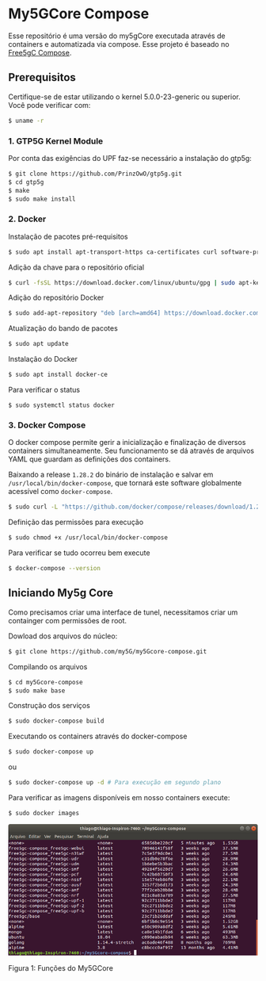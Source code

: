 # My5GCore Compose

Esse repositório é uma versão do my5gCore executada através de containers e automatizada via compose. Esse projeto é baseado no [Free5gC Compose](https://github.com/free5gc/free5gc-compose).



## Prerequisitos

Certifique-se de estar utilizando o kernel 5.0.0-23-generic ou superior. Você pode verificar com:

```bash
$ uname -r
```

### 1. GTP5G Kernel Module

Por conta das exigências do UPF faz-se necessário a instalação do gtp5g:

```bash
$ git clone https://github.com/PrinzOwO/gtp5g.git
$ cd gtp5g
$ make
$ sudo make install
```

### 2. Docker

Instalação de pacotes pré-requisitos

```bash
$ sudo apt install apt-transport-https ca-certificates curl software-properties-common
```

Adição da chave para o repositório oficial

```bash
$ curl -fsSL https://download.docker.com/linux/ubuntu/gpg | sudo apt-key add -
```

Adição do repositório Docker

```bash
$ sudo add-apt-repository "deb [arch=amd64] https://download.docker.com/linux/ubuntu focal stable"
```

Atualização do bando de pacotes

```bash
$ sudo apt update
```

Instalação do Docker

```bash
$ sudo apt install docker-ce
```

Para verificar o status

```
$ sudo systemctl status docker
```

### 3. Docker Compose

O docker compose permite gerir a inicialização e finalização de diversos containers simultaneamente. Seu funcionamento se dá através de arquivos YAML que guardam as definições dos containers.

Baixando a release `1.28.2` do binário de instalação e salvar em `/usr/local/bin/docker-compose`, que tornará este software globalmente acessível como `docker-compose`.

```bash
$ sudo curl -L "https://github.com/docker/compose/releases/download/1.28.2/docker-compose-$(uname -s)-$(uname -m)" -o /usr/local/bin/docker-compose
```

Definição das permissões para execução

```bash
$ sudo chmod +x /usr/local/bin/docker-compose
```

Para verificar se tudo ocorreu bem execute

```bash
$ docker-compose --version
```



## Iniciando My5g Core

Como precisamos criar uma interface de tunel, necessitamos criar um containger com permissões de root.

Dowload dos arquivos do núcleo:

```bash
$ git clone https://github.com/my5G/my5Gcore-compose.git
```

Compilando os arquivos

```bash
$ cd my5Gcore-compose
$ sudo make base
```

Construção dos serviços

```bash
$ sudo docker-compose build
```

Executando os containers através do docker-compose

```bash
$ sudo docker-compose up 
```

ou

```bash
$ sudo docker-compose up -d # Para execução em segundo plano
```

Para verificar as imagens disponíveis em nosso containers execute:

```bash
$ sudo docker images
```

![my5gcore-compose](img/my5gcore.jpg)

Figura 1: Funções do My5GCore
